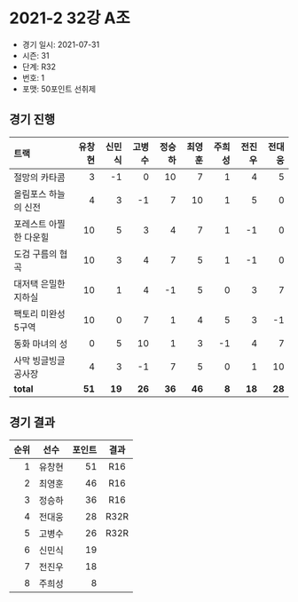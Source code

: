 # 2021-2 32강 A조

- 경기 일시: 2021-07-31
- 시즌: 31
- 단계: R32
- 번호: 1
- 포맷: 50포인트 선취제





## 경기 진행

| 트랙 | 유창현 | 신민식 | 고병수 | 정승하 | 최영훈 | 주희성 | 전진우 | 전대웅 |
|:---|---:|---:|---:|---:|---:|---:|---:|---:|
| 절망의 카타콤 | 3 | -1 | 0 | 10 | 7 | 1 | 4 | 5 |
| 올림포스 하늘의 신전 | 4 | 3 | -1 | 7 | 10 | 1 | 5 | 0 |
| 포레스트 아찔한 다운힐 | 10 | 5 | 3 | 4 | 7 | 1 | -1 | 0 |
| 도검 구름의 협곡 | 10 | 3 | 4 | 7 | 5 | 1 | -1 | 0 |
| 대저택 은밀한 지하실 | 10 | 1 | 4 | -1 | 5 | 0 | 3 | 7 |
| 팩토리 미완성 5구역 | 10 | 0 | 7 | 1 | 4 | 5 | 3 | -1 |
| 동화 마녀의 성 | 0 | 5 | 10 | 1 | 3 | -1 | 4 | 7 |
| 사막 빙글빙글 공사장 | 4 | 3 | -1 | 7 | 5 | 0 | 1 | 10 |
| __total__ | __51__ | __19__ | __26__ | __36__ | __46__ | __8__ | __18__ | __28__ |




## 경기 결과

| 순위 | 선수 | 포인트 | 결과 |
|---:|:---:|---:|:---:|
| 1 | 유창현 | 51 | R16 |
| 2 | 최영훈 | 46 | R16 |
| 3 | 정승하 | 36 | R16 |
| 4 | 전대웅 | 28 | R32R |
| 5 | 고병수 | 26 | R32R |
| 6 | 신민식 | 19 |  |
| 7 | 전진우 | 18 |  |
| 8 | 주희성 | 8 |  |

